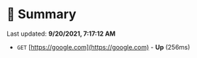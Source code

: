 # 📖 Summary
Last updated: **9/20/2021, 7:17:12 AM**

- `GET` [https://google.com](https://google.com) - **Up** (256ms)
